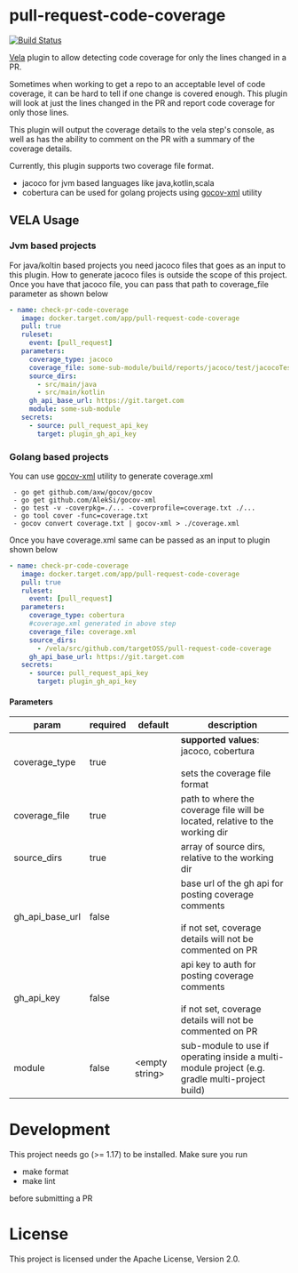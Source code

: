 
# pull-request-code-coverage

[![Build Status](https://vela-server.prod.target.com/badge/TargetOSS/pull-request-code-coverage/status.svg)](https://vela.prod.target.com/TargetOSS/pull-request-code-coverage)

[Vela](https://go-vela.github.io/docs/) plugin to allow detecting code coverage for only the lines changed in a PR.

Sometimes when working to get a repo to an acceptable level of code coverage, it can be hard to tell if one change is
covered enough.  This plugin will look at just the lines changed in the PR and report code coverage for only those
lines.

This plugin will output the coverage details to the vela step's console, as well as has the ability to comment on the
PR with a summary of the coverage details.

Currently, this plugin supports two coverage file format.
* jacoco for jvm based languages like java,kotlin,scala
* cobertura can be used for golang projects using [gocov-xml](https://github.com/AlekSi/gocov-xml) utility



## VELA Usage

### Jvm based projects
For java/koltin based projects you need jacoco files that goes as an input to this plugin. How to generate jacoco files is outside the scope of
this project. Once you have that jacoco file, you can pass that path to coverage_file parameter as shown  below

```yaml
- name: check-pr-code-coverage
   image: docker.target.com/app/pull-request-code-coverage
   pull: true
   ruleset:
     event: [pull_request]
   parameters:
     coverage_type: jacoco
     coverage_file: some-sub-module/build/reports/jacoco/test/jacocoTestReport.xml
     source_dirs:
       - src/main/java
       - src/main/kotlin
     gh_api_base_url: https://git.target.com
     module: some-sub-module
   secrets:
     - source: pull_request_api_key
       target: plugin_gh_api_key
```


### Golang based projects
You can use [gocov-xml](https://github.com/AlekSi/gocov-xml) utility to generate coverage.xml
```
 - go get github.com/axw/gocov/gocov
 - go get github.com/AlekSi/gocov-xml
 - go test -v -coverpkg=./... -coverprofile=coverage.txt ./...
 - go tool cover -func=coverage.txt
 - gocov convert coverage.txt | gocov-xml > ./coverage.xml
```

Once you have coverage.xml same can  be passed as an input to plugin shown below

```yaml
- name: check-pr-code-coverage
   image: docker.target.com/app/pull-request-code-coverage
   pull: true
   ruleset:
     event: [pull_request]
   parameters:
     coverage_type: cobertura
     #coverage.xml generated in above step
     coverage_file: coverage.xml
     source_dirs:
       - /vela/src/github.com/targetOSS/pull-request-code-coverage
     gh_api_base_url: https://git.target.com
   secrets:
     - source: pull_request_api_key
       target: plugin_gh_api_key
```

#### Parameters

|param|required| default | description|
|---|---|---|---|
|coverage_type| true | | **supported values**: jacoco, cobertura<br><br>sets the coverage file format  |
|coverage_file| true | | path to where the coverage file will be located, relative to the working dir |
|source_dirs| true | | array of source dirs, relative to the working dir |
|gh_api_base_url| false | | base url of the gh api for posting coverage comments<br><br>if not set, coverage details will not be commented on PR   |
|gh_api_key| false | | api key to auth for posting coverage comments<br><br>if not set, coverage details will not be commented on PR  |
|module | false  | \<empty string\> | sub-module to use if operating inside a multi-module project (e.g. gradle multi-project build) |

# Development

This project needs  go (>= 1.17) to be  installed. Make sure you run
* make format
* make lint 

 before submitting a PR

# License
This project is licensed under the Apache License, Version 2.0.